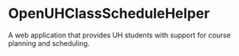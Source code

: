 OpenUHClassScheduleHelper
=========================

A web application that provides UH students with support for course planning and scheduling.
